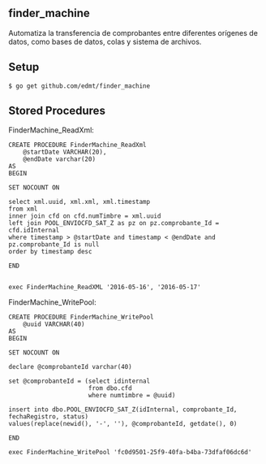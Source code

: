 ## finder_machine

Automatiza la transferencia de comprobantes entre diferentes orígenes de datos, como bases de datos, colas y sistema de archivos.

## Setup

    $ go get github.com/edmt/finder_machine

## Stored Procedures

FinderMachine_ReadXml:

```
CREATE PROCEDURE FinderMachine_ReadXml
    @startDate VARCHAR(20),
    @endDate varchar(20)
AS
BEGIN

SET NOCOUNT ON

select xml.uuid, xml.xml, xml.timestamp
from xml
inner join cfd on cfd.numTimbre = xml.uuid
left join POOL_ENVIOCFD_SAT_Z as pz on pz.comprobante_Id = cfd.idInternal
where timestamp > @startDate and timestamp < @endDate and pz.comprobante_Id is null
order by timestamp desc

END


exec FinderMachine_ReadXML '2016-05-16', '2016-05-17'
```

FinderMachine_WritePool:

```
CREATE PROCEDURE FinderMachine_WritePool
    @uuid VARCHAR(40)
AS
BEGIN

SET NOCOUNT ON

declare @comprobanteId varchar(40)

set @comprobanteId = (select idinternal
                      from dbo.cfd
                      where numtimbre = @uuid)

insert into dbo.POOL_ENVIOCFD_SAT_Z(idInternal, comprobante_Id, fechaRegistro, status)
values(replace(newid(), '-', ''), @comprobanteId, getdate(), 0)

END

exec FinderMachine_WritePool 'fc0d9501-25f9-40fa-b4ba-73dfaf06dc6d'
```